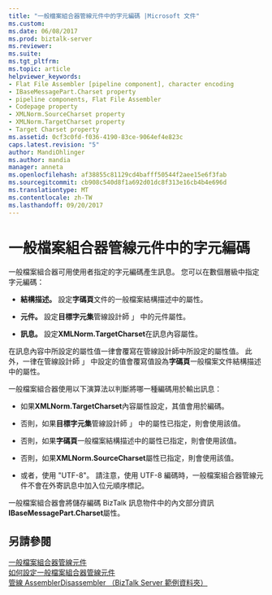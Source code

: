 ```yaml
---
title: "一般檔案組合器管線元件中的字元編碼 |Microsoft 文件"
ms.custom: 
ms.date: 06/08/2017
ms.prod: biztalk-server
ms.reviewer: 
ms.suite: 
ms.tgt_pltfrm: 
ms.topic: article
helpviewer_keywords:
- Flat File Assembler [pipeline component], character encoding
- IBaseMessagePart.Charset property
- pipeline components, Flat File Assembler
- Codepage property
- XMLNorm.SourceCharset property
- XMLNorm.TargetCharset property
- Target Charset property
ms.assetid: 0cf3c0fd-f036-4190-83ce-9064ef4e823c
caps.latest.revision: "5"
author: MandiOhlinger
ms.author: mandia
manager: anneta
ms.openlocfilehash: af38855c81129cd4bafff50544f2aee15e6f3fab
ms.sourcegitcommit: cb908c540d8f1a692d01dc8f313e16cb4b4e696d
ms.translationtype: MT
ms.contentlocale: zh-TW
ms.lasthandoff: 09/20/2017
---
```

# <a name="character-encoding-in-the-flat-file-assembler-pipeline-component"></a>一般檔案組合器管線元件中的字元編碼
一般檔案組合器可用使用者指定的字元編碼產生訊息。 您可以在數個層級中指定字元編碼：  
  
-   **結構描述。** 設定**字碼頁**文件的一般檔案結構描述中的屬性。  
  
-   **元件。** 設定**目標字元集**管線設計師 」 中的元件屬性。  
  
-   **訊息。** 設定**XMLNorm.TargetCharset**在訊息內容屬性。  
  
 在訊息內容中所設定的屬性值一律會覆寫在管線設計師中所設定的屬性值。 此外，一律在管線設計師 」 中設定的值會覆寫值設為**字碼頁**一般檔案文件結構描述中的屬性。  
  
 一般檔案組合器使用以下演算法以判斷將哪一種編碼用於輸出訊息：  
  
-   如果**XMLNorm.TargetCharset**內容屬性設定，其值會用於編碼。  
  
-   否則，如果**目標字元集**管線設計師 」 中的屬性已指定，則會使用該值。  
  
-   否則，如果**字碼頁**一般檔案結構描述中的屬性已指定，則會使用該值。  
  
-   否則，如果**XMLNorm.SourceCharset**屬性已指定，則會使用該值。  
  
-   或者，使用 "UTF-8"。 請注意，使用 UTF-8 編碼時，一般檔案組合器管線元件不會在外寄訊息中加入位元順序標記。  
  
 一般檔案組合器會將儲存編碼 BizTalk 訊息物件中的內文部分資訊**IBaseMessagePart.Charset**屬性。  
  
## <a name="see-also"></a>另請參閱  
 [一般檔案組合器管線元件](../core/flat-file-assembler-pipeline-component.md)   
 [如何設定一般檔案組合器管線元件](../core/how-to-configure-the-flat-file-assembler-pipeline-component.md)   
 [管線 AssemblerDisassembler （BizTalk Server 範例資料夾）](../core/pipelines-assemblerdisassembler-biztalk-server-samples-folder.md)